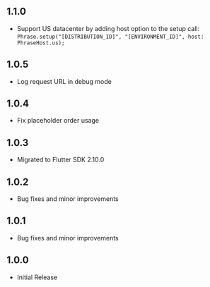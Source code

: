 ## 1.1.0

* Support US datacenter by adding host option to the setup call: `Phrase.setup("[DISTRIBUTION_ID]", "[ENVIRONMENT_ID]", host: PhraseHost.us);`

## 1.0.5

* Log request URL in debug mode

## 1.0.4

* Fix placeholder order usage

## 1.0.3

* Migrated to Flutter SDK 2.10.0

## 1.0.2

* Bug fixes and minor improvements

## 1.0.1

* Bug fixes and minor improvements

## 1.0.0

* Initial Release